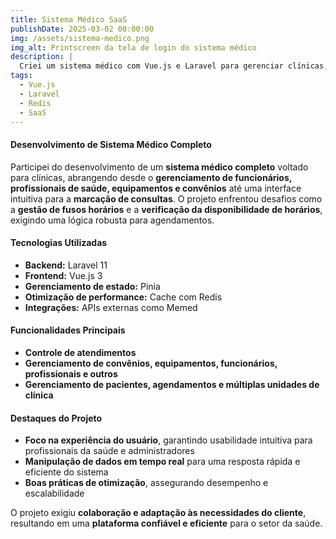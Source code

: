 ```yaml
---
title: Sistema Médico SaaS
publishDate: 2025-03-02 00:00:00
img: /assets/sistema-medico.png
img_alt: Printscreen da tela de login do sistema médico
description: |
  Criei um sistema médico com Vue.js e Laravel para gerenciar clínicas, enfrentando desafios com fusos horários e disponibilidade de horários.
tags:
  - Vue.js
  - Laravel
  - Redis
  - SaaS
---
```


#### Desenvolvimento de Sistema Médico Completo  

Participei do desenvolvimento de um **sistema médico completo** voltado para clínicas, abrangendo desde o **gerenciamento de funcionários, profissionais de saúde, equipamentos e convênios** até uma interface intuitiva para a **marcação de consultas**. O projeto enfrentou desafios como a **gestão de fusos horários** e a **verificação da disponibilidade de horários**, exigindo uma lógica robusta para agendamentos.

#### Tecnologias Utilizadas  
- **Backend:** Laravel 11  
- **Frontend:** Vue.js 3  
- **Gerenciamento de estado:** Pinia  
- **Otimização de performance:** Cache com Redis  
- **Integrações:** APIs externas como Memed  

#### Funcionalidades Principais  
- **Controle de atendimentos**
- **Gerenciamento de convênios, equipamentos, funcionários, profissionais e outros**
- **Gerenciamento de pacientes, agendamentos e múltiplas unidades de clínica**  

#### Destaques do Projeto  
- **Foco na experiência do usuário**, garantindo usabilidade intuitiva para profissionais da saúde e administradores  
- **Manipulação de dados em tempo real** para uma resposta rápida e eficiente do sistema  
- **Boas práticas de otimização**, assegurando desempenho e escalabilidade  

O projeto exigiu **colaboração e adaptação às necessidades do cliente**, resultando em uma **plataforma confiável e eficiente** para o setor da saúde.  
